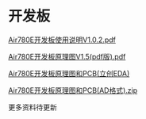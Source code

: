 # 开发板

[ Air780E开发板使用说明V1.0.2.pdf](https://cdn.openluat-luatcommunity.openluat.com/attachment/20221108152545790_Air780E开发板使用说明V1.0.2.pdf)

[Air780E开发板原理图V1.5(pdf版).pdf](https://cdn.openluat-luatcommunity.openluat.com/attachment/20221028114557272_Air780E开发板原理图V1.5(pdf版).pdf)

[Air780E开发板原理图和PCB(立创EDA)](https://oshwhub.com/luat/evb_air780x_v1-6)

[Air780E开发板原理图和PCB(AD格式).zip](https://cdn.openluat-luatcommunity.openluat.com/attachment/20221104135203881_780X开发板原理图和PCB(AD格式).zip)

更多资料待更新

